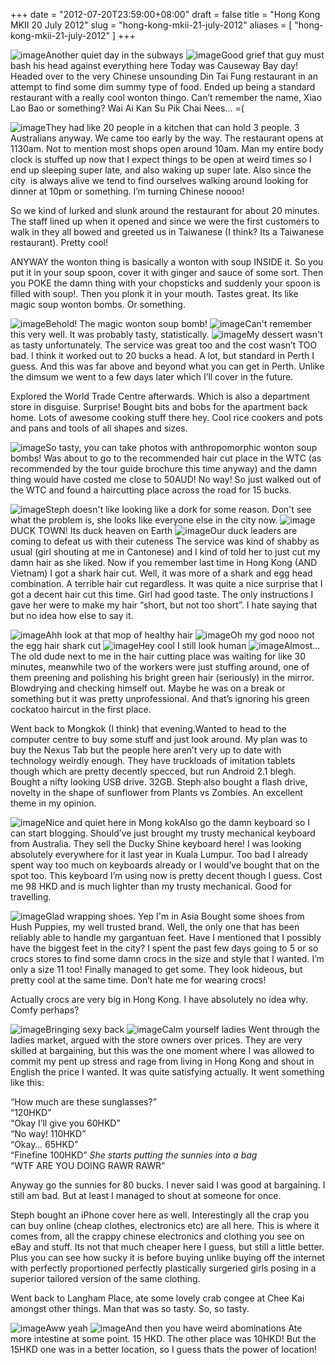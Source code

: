 +++
date = "2012-07-20T23:59:00+08:00"
draft = false
title = "Hong Kong MKII 20 July 2012"
slug = "hong-kong-mkii-21-july-2012"
aliases = [
	"hong-kong-mkii-21-july-2012"
]
+++


![image](/travel-blog/images/2012/07/wpid-img_20120720_201609.jpg "IMG_20120720_201609.jpg")Another quiet day in the subways 
![image](/travel-blog/images/2012/07/wpid-img_20120720_201614.jpg "IMG_20120720_201614.jpg")Good grief that guy must bash his head against everything here Today was Causeway Bay day! Headed over to the very Chinese unsounding Din Tai Fung restaurant in an attempt to find some dim summy type of food. Ended up being a standard restaurant with a really cool wonton thingo. Can’t remember the name, Xiao Lao Bao or something? Wai Ai Kan Su Pik Chai Nees… =(


![image](/travel-blog/images/2012/07/wpid-img_20120720_112641.jpg "IMG_20120720_112641.jpg")They had like 20 people in a kitchen that can hold 3 people. 3 Australians anyway. We came too early by the way. The restaurant opens at 1130am. Not to mention most shops open around 10am. Man my entire body clock is stuffed up now that I expect things to be open at weird times so I end up sleeping super late, and also waking up super late. Also since the city  is always alive we tend to find ourselves walking around looking for dinner at 10pm or something. I’m turning Chinese noooo!

So we kind of lurked and slunk around the restaurant for about 20 minutes. The staff lined up when it opened and since we were the first customers to walk in they all bowed and greeted us in Taiwanese (I think? Its a Taiwanese restaurant). Pretty cool!

ANYWAY the wonton thing is basically a wonton with soup INSIDE it. So you put it in your soup spoon, cover it with ginger and sauce of some sort. Then you POKE the damn thing with your chopsticks and suddenly your spoon is filled with soup!. Then you plonk it in your mouth. Tastes great. Its like magic soup wonton bombs. Or something.


![image](/travel-blog/images/2012/07/wpid-img_20120720_115714.jpg "IMG_20120720_115714.jpg")Behold! The magic wonton soup bomb! 
![image](/travel-blog/images/2012/07/wpid-img_20120720_121425.jpg "IMG_20120720_121425.jpg")Can't remember this very well. It was probably tasty, statistically. 
![image](/travel-blog/images/2012/07/wpid-img_20120720_122407.jpg "IMG_20120720_122407.jpg")My dessert wasn't as tasty unfortunately. The service was great too and the cost wasn’t TOO bad. I think it worked out to 20 bucks a head. A lot, but standard in Perth I guess. And this was far above and beyond what you can get in Perth. Unlike the dimsum we went to a few days later which I’ll cover in the future.

Explored the World Trade Centre afterwards. Which is also a department store in disguise. Surprise! Bought bits and bobs for the apartment back home. Lots of awesome cooking stuff there hey. Cool rice cookers and pots and pans and tools of all shapes and sizes.


![image](/travel-blog/images/2012/07/wpid-img_20120720_123405.jpg "IMG_20120720_123405.jpg")So tasty, you can take photos with anthropomorphic wonton soup bombs! Was about to go to the recommended hair cut place in the WTC (as recommended by the tour guide brochure this time anyway) and the damn thing would have costed me close to 50AUD! No way! So just walked out of the WTC and found a haircutting place across the road for 15 bucks.


![image](/travel-blog/images/2012/07/wpid-img_20120720_132924.jpg "IMG_20120720_132924.jpg")Steph doesn't like looking like a dork for some reason. Don't see what the problem is, she looks like everyone else in the city now. 
![image](/travel-blog/images/2012/07/wpid-img_20120720_133552.jpg "IMG_20120720_133552.jpg")DUCK TOWN! Its duck heaven on Earth 
![image](/travel-blog/images/2012/07/wpid-img_20120720_134024.jpg "IMG_20120720_134024.jpg")Our duck leaders are coming to defeat us with their cuteness The service was kind of shabby as usual (girl shouting at me in Cantonese) and I kind of told her to just cut my damn hair as she liked. Now if you remember last time in Hong Kong (AND Vietnam) I got a shark hair cut. Well, it was more of a shark and egg head combination. A terrible hair cut regardless. It was quite a nice surprise that I got a decent hair cut this time. Girl had good taste. The only instructions I gave her were to make my hair “short, but not too short”. I hate saying that but no idea how else to say it.


![image](/travel-blog/images/2012/07/wpid-img_20120720_141322.jpg "IMG_20120720_141322.jpg")Ahh look at that mop of healthy hair 
![image](/travel-blog/images/2012/07/wpid-img_20120720_144724.jpg "IMG_20120720_144724.jpg")Oh my god nooo not the egg hair shark cut 
![image](/travel-blog/images/2012/07/wpid-img_20120720_144737.jpg "IMG_20120720_144737.jpg")Hey cool I still look human 
![image](/travel-blog/images/2012/07/wpid-img_20120721_111451.jpg "IMG_20120721_111451.jpg")Almost... The old dude next to me in the hair cutting place was waiting for like 30 minutes, meanwhile two of the workers were just stuffing around, one of them preening and polishing his bright green hair (seriously) in the mirror. Blowdrying and checking himself out. Maybe he was on a break or something but it was pretty unprofessional. And that’s ignoring his green cockatoo haircut in the first place.

Went back to Mongkok (I think) that evening.Wanted to head to the computer centre to buy some stuff and just look around. My plan was to buy the Nexus Tab but the people here aren’t very up to date with technology weirdly enough. They have truckloads of imitation tablets though which are pretty decently specced, but run Android 2.1 blegh. Bought a nifty looking USB drive. 32GB. Steph also bought a flash drive, novelty in the shape of sunflower from Plants vs Zombies. An excellent theme in my opinion.


![image](/travel-blog/images/2012/07/wpid-img_20120720_220831.jpg "IMG_20120720_220831.jpg")Nice and quiet here in Mong kokAlso go the damn keyboard so I can start blogging. Should’ve just brought my trusty mechanical keyboard from Australia. They sell the Ducky Shine keyboard here! I was looking absolutely everywhere for it last year in Kuala Lumpur. Too bad I already spent way too much on keyboards already or I would’ve bought that on the spot too. This keyboard I’m using now is pretty decent though I guess. Cost me 98 HKD and is much lighter than my trusty mechanical. Good for travelling.


![image](/travel-blog/images/2012/07/wpid-img_20120720_215041.jpg "IMG_20120720_215041.jpg")Glad wrapping shoes. Yep I'm in Asia Bought some shoes from Hush Puppies, my well trusted brand. Well, the only one that has been reliably able to handle my gargantuan feet. Have I mentioned that I possibly have the biggest feet in the city? I spent the past few days going to 5 or so crocs stores to find some damn crocs in the size and style that I wanted. I’m only a size 11 too! Finally managed to get some. They look hideous, but pretty cool at the same time. Don’t hate me for wearing crocs!

Actually crocs are very big in Hong Kong. I have absolutely no idea why. Comfy perhaps?


![image](/travel-blog/images/2012/07/wpid-img_20120721_111504.jpg "IMG_20120721_111504.jpg")Bringing sexy back 
![image](/travel-blog/images/2012/07/wpid-img_20120721_111459.jpg "IMG_20120721_111459.jpg")Calm yourself ladies Went through the ladies market, argued with the store owners over prices. They are very skilled at bargaining, but this was the one moment where I was allowed to commit my pent up stress and rage from living in Hong Kong and shout in English the price I wanted. It was quite satisfying actually. It went something like this:

“How much are these sunglasses?”  
 “120HKD”  
 “Okay I’ll give you 60HKD”  
 “No way! 110HKD”  
 “Okay… 65HKD”  
 “Finefine 100HKD” *She starts putting the sunnies into a bag*  
 “WTF ARE YOU DOING RAWR RAWR”

Anyway go the sunnies for 80 bucks. I never said I was good at bargaining. I still am bad. But at least I managed to shout at someone for once.

Steph bought an iPhone cover here as well. Interestingly all the crap you can buy online (cheap clothes, electronics etc) are all here. This is where it comes from, all the crappy chinese electronics and clothing you see on eBay and stuff. Its not that much cheaper here I guess, but still a little better. Plus you can see how sucky it is before buying unlike buying off the internet with perfectly proportioned perfectly plastically surgeried girls posing in a superior tailored version of the same clothing.

Went back to Langham Place, ate some lovely crab congee at Chee Kai amongst other things. Man that was so tasty. So, so tasty.


![image](/travel-blog/images/2012/07/wpid-img_20120720_224352.jpg "IMG_20120720_224352.jpg")Aww yeah 
![image](/travel-blog/images/2012/07/wpid-img_20120720_161824.jpg "IMG_20120720_161824.jpg")And then you have weird abominations Ate more intestine at some point. 15 HKD. The other place was 10HKD! But the 15HKD one was in a better location, so I guess thats the power of location!


